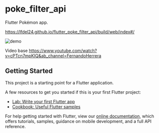# poke_filter_api

Flutter Pokémon app.

https://lfdel24.github.io/flutter_poke_filter_api/build/web/index#/

![demo](https://user-images.githubusercontent.com/24226892/116001105-86db0c00-a5b8-11eb-8a94-0d9390457082.jpg)


Video base
https://www.youtube.com/watch?v=cPTcn7mpKIQ&ab_channel=FernandoHerrera

## Getting Started

This project is a starting point for a Flutter application.

A few resources to get you started if this is your first Flutter project:

- [Lab: Write your first Flutter app](https://flutter.dev/docs/get-started/codelab)
- [Cookbook: Useful Flutter samples](https://flutter.dev/docs/cookbook)

For help getting started with Flutter, view our
[online documentation](https://flutter.dev/docs), which offers tutorials,
samples, guidance on mobile development, and a full API reference.
